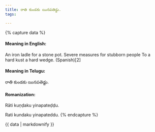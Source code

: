 ```yaml
---
title: రాతి కుండకు యినపతెడ్డు.
tags:

---
```


{% capture data %}
#### Meaning in English:
An iron ladle for a stone pot.
Severe measures for stubborn people
To a hard kust a hard wedge. (Spanish)[2]

#### Meaning in Telugu:
రాతి కుండకు యినపతెడ్డు.

#### Romanization:
Rāti kuṇḍaku yinapateḍḍu.

Rati kundaku yinapateddu.
{% endcapture %}

{{ data | markdownify }}

